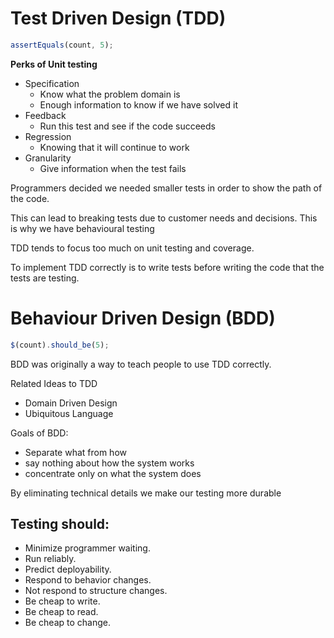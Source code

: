 # Test Driven Design (TDD)

```javascript
assertEquals(count, 5);
```

**Perks of Unit testing**

- Specification
  * Know what the problem domain is
  * Enough information to know if we have solved it
- Feedback
  * Run this test and see if the code succeeds
- Regression
  * Knowing that it will continue to work
- Granularity
  * Give information when the test fails

Programmers decided we needed smaller tests in order to show the path of
the code.

This can lead to breaking tests due to customer needs and decisions. This is why
we have behavioural testing

TDD tends to focus too much on unit testing and coverage.

To implement TDD correctly is to write tests before writing the code that  the tests
are testing.

# Behaviour Driven Design (BDD)

```javascript
$(count).should_be(5);
```

BDD was originally a way to teach people to use TDD correctly.

Related Ideas to TDD
- Domain Driven Design
- Ubiquitous Language

Goals of BDD:
- Separate what from how
- say nothing about how the system works
- concentrate only on what the system does

By eliminating technical details we make our testing more durable

## Testing should:

- Minimize programmer waiting.
- Run reliably.
- Predict deployability.
- Respond to behavior changes.
- Not respond to structure changes.
- Be cheap to write.
- Be cheap to read.
- Be cheap to change.
